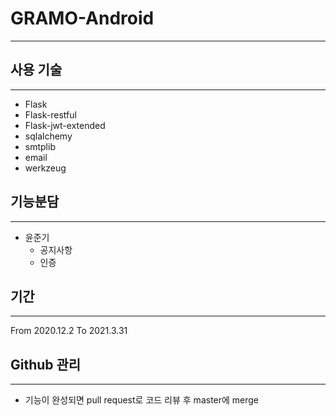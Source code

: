 # GRAMO-Android

------

## 사용 기술

----

- Flask
- Flask-restful
- Flask-jwt-extended
- sqlalchemy
- smtplib
- email
- werkzeug

## 기능분담

---

- 윤준기
  - 공지사항
  - 인증

## 기간

---

From 2020.12.2 To 2021.3.31

## Github 관리

---

- 기능이 완성되면 pull request로 코드 리뷰 후 master에 merge

